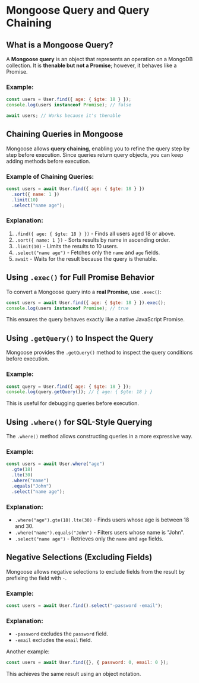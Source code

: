 # Mongoose Query and Query Chaining

## What is a Mongoose Query?

A **Mongoose query** is an object that represents an operation on a MongoDB collection. It is **thenable but not a Promise**; however, it behaves like a Promise.

### Example:

```javascript
const users = User.find({ age: { $gte: 18 } });
console.log(users instanceof Promise); // false

await users; // Works because it's thenable
```

## Chaining Queries in Mongoose

Mongoose allows **query chaining**, enabling you to refine the query step by step before execution. Since queries return query objects, you can keep adding methods before execution.

### Example of Chaining Queries:

```javascript
const users = await User.find({ age: { $gte: 18 } })
  .sort({ name: 1 })
  .limit(10)
  .select("name age");
```

### Explanation:

1. `.find({ age: { $gte: 18 } })` - Finds all users aged 18 or above.
2. `.sort({ name: 1 })` - Sorts results by name in ascending order.
3. `.limit(10)` - Limits the results to 10 users.
4. `.select("name age")` - Fetches only the `name` and `age` fields.
5. `await` - Waits for the result because the query is thenable.

## Using `.exec()` for Full Promise Behavior

To convert a Mongoose query into a **real Promise**, use `.exec()`:

```javascript
const users = await User.find({ age: { $gte: 18 } }).exec();
console.log(users instanceof Promise); // true
```

This ensures the query behaves exactly like a native JavaScript Promise.

## Using `.getQuery()` to Inspect the Query

Mongoose provides the `.getQuery()` method to inspect the query conditions before execution.

### Example:

```javascript
const query = User.find({ age: { $gte: 18 } });
console.log(query.getQuery()); // { age: { $gte: 18 } }
```

This is useful for debugging queries before execution.

## Using `.where()` for SQL-Style Querying

The `.where()` method allows constructing queries in a more expressive way.

### Example:

```javascript
const users = await User.where("age")
  .gte(18)
  .lte(30)
  .where("name")
  .equals("John")
  .select("name age");
```

### Explanation:

- `.where("age").gte(18).lte(30)` - Finds users whose age is between 18 and 30.
- `.where("name").equals("John")` - Filters users whose name is "John".
- `.select("name age")` - Retrieves only the `name` and `age` fields.

## Negative Selections (Excluding Fields)

Mongoose allows negative selections to exclude fields from the result by prefixing the field with `-`.

### Example:

```javascript
const users = await User.find().select("-password -email");
```

### Explanation:

- `-password` excludes the `password` field.
- `-email` excludes the `email` field.

Another example:

```javascript
const users = await User.find({}, { password: 0, email: 0 });
```

This achieves the same result using an object notation.
